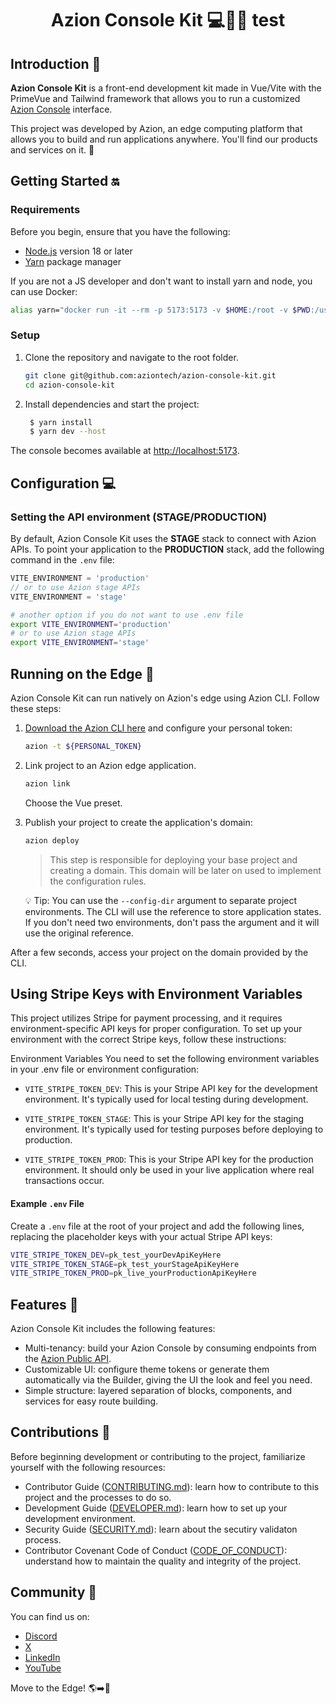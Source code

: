 <h1 align="center">
  Azion Console Kit 💻🚀🧡 test
</h1>
<p align="center">

## Introduction 📖

**Azion Console Kit** is a front-end development kit made in Vue/Vite with the PrimeVue and Tailwind framework that allows you to run a customized [Azion Console](https://console.azion.com/) interface.

This project was developed by Azion, an edge computing platform that allows you to build and run applications anywhere. You'll find our products and services on it. 🚀

## Getting Started 🔛

### Requirements

Before you begin, ensure that you have the following:

- [Node.js](https://nodejs.org/) version 18 or later
- [Yarn](https://yarnpkg.com/) package manager

If you are not a JS developer and don't want to install yarn and node, you can use Docker:

```bash
alias yarn="docker run -it --rm -p 5173:5173 -v $HOME:/root -v $PWD:/usr/src/app -w /usr/src/app node:18 yarn"
```

### Setup

1. Clone the repository and navigate to the root folder.

   ```bash
   git clone git@github.com:aziontech/azion-console-kit.git
   cd azion-console-kit
   ```

2. Install dependencies and start the project:

   ```bash
    $ yarn install
    $ yarn dev --host
   ```

The console becomes available at [http://localhost:5173](http://localhost:5173).

## Configuration 💻

### Setting the API environment (STAGE/PRODUCTION)

By default, Azion Console Kit uses the **STAGE** stack to connect with Azion APIs.
To point your application to the **PRODUCTION** stack, add the following command in the `.env` file:

```js
VITE_ENVIRONMENT = 'production'
// or to use Azion stage APIs
VITE_ENVIRONMENT = 'stage'
```

```bash
# another option if you do not want to use .env file
export VITE_ENVIRONMENT='production'
# or to use Azion stage APIs
export VITE_ENVIRONMENT='stage'
```

## Running on the Edge 🚀

Azion Console Kit can run natively on Azion's edge using Azion CLI. Follow these steps:

1. [Download the Azion CLI here](https://www.azion.com/en/documentation/products/azion-cli/overview/) and configure your personal token:

   ```bash
   azion -t ${PERSONAL_TOKEN}
   ```

2. Link project to an Azion edge application.

   ```bash
   azion link
   ```

   Choose the Vue preset.

3. Publish your project to create the application's domain:

   ```bash
   azion deploy
   ```

   > This step is responsible for deploying your base project and creating a domain. This domain will be later on used to implement the configuration rules.

   💡 Tip: You can use the `--config-dir` argument to separate project environments. The CLI will use the reference to store application states. If you don't need two environments, don't pass the argument and it will use the original reference.

After a few seconds, access your project on the domain provided by the CLI.

## Using Stripe Keys with Environment Variables

This project utilizes Stripe for payment processing, and it requires environment-specific API keys for proper configuration. To set up your environment with the correct Stripe keys, follow these instructions:

Environment Variables
You need to set the following environment variables in your .env file or environment configuration:

- `VITE_STRIPE_TOKEN_DEV`: This is your Stripe API key for the development environment. It's typically used for local testing during development.

* `VITE_STRIPE_TOKEN_STAGE`: This is your Stripe API key for the staging environment. It's typically used for testing purposes before deploying to production.

* `VITE_STRIPE_TOKEN_PROD`: This is your Stripe API key for the production environment. It should only be used in your live application where real transactions occur.

#### Example `.env` File

Create a `.env` file at the root of your project and add the following lines, replacing the placeholder keys with your actual Stripe API keys:

```bash
VITE_STRIPE_TOKEN_DEV=pk_test_yourDevApiKeyHere
VITE_STRIPE_TOKEN_STAGE=pk_test_yourStageApiKeyHere
VITE_STRIPE_TOKEN_PROD=pk_live_yourProductionApiKeyHere
```

## Features 🧩

Azion Console Kit includes the following features:

- Multi-tenancy: build your Azion Console by consuming endpoints from the [Azion Public API](https://api.azion.com/).
- Customizable UI: configure theme tokens or generate them automatically via the Builder, giving the UI the look and feel you need.
- Simple structure: layered separation of blocks, components, and services for easy route building.

## Contributions 🤝

Before beginning development or contributing to the project, familiarize yourself with the following resources:

- Contributor Guide ([CONTRIBUTING.md](CONTRIBUTING.md)): learn how to contribute to this project and the processes to do so.
- Development Guide ([DEVELOPER.md](DEVELOPER.md)): learn how to set up your development environment.
- Security Guide ([SECURITY.md](SECURITY.md)): learn about the secutiry validaton process.
- Contributor Covenant Code of Conduct ([CODE_OF_CONDUCT](CODE_OF_CONDUCT.md)): understand how to maintain the quality and integrity of the project.

## Community 💬

You can find us on:

- [Discord](https://discord.com/invite/Yp9N7RMVZy)
- [X](https://twitter.com/aziontech)
- [LinkedIn](https://www.linkedin.com/company/aziontech)
- [YouTube](https://www.youtube.com/aziontech)

Move to the Edge! 🌎➡️🧡
